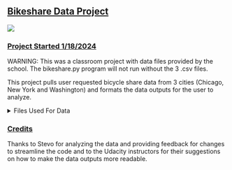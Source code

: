 ## <ins>Bikeshare Data Project

![](C:\Users\naiso\Images\bicycle.avif)

### <ins>Project Started 1/18/2024

WARNING: This was a classroom project with data files provided by the school. The bikeshare.py program will not run without the 3 .csv files.


This project pulls user requested bicycle share data from 3 cities (Chicago, New York and Washington) and formats the data outputs for the user to 
analyze. 


<details>
<summary>Files Used For Data</summary>

|      | Filename          |
|-----:|-------------------|
|    1 | chicago.csv       |
|    2 | new_york_city.csv |
|    3 | washington.csv    |


</details>

### <ins>Credits
Thanks to Stevo for analyzing the data and providing feedback for changes to streamline the code and to the Udacity
instructors for their suggestions on how to make the data outputs more readable.

